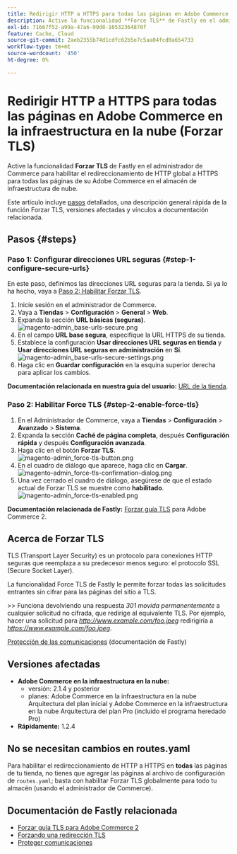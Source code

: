 ```yaml
---
title: Redirigir HTTP a HTTPS para todas las páginas en Adobe Commerce en la infraestructura en la nube (Forzar TLS)
description: Active la funcionalidad **Force TLS** de Fastly en el administrador de Commerce para habilitar el redireccionamiento de HTTP a HTTPS global para todas las páginas de su Adobe Commerce en el almacén de infraestructura de la nube.
exl-id: 71667f52-a99a-47a6-99d8-10532364870f
feature: Cache, Cloud
source-git-commit: 2aeb2355b74d1cdfc62b5e7c5aa04fcd0a654733
workflow-type: tm+mt
source-wordcount: '450'
ht-degree: 0%

---
```


# Redirigir HTTP a HTTPS para todas las páginas en Adobe Commerce en la infraestructura en la nube (Forzar TLS)

Active la funcionalidad **Forzar TLS** de Fastly en el administrador de Commerce para habilitar el redireccionamiento de HTTP global a HTTPS para todas las páginas de su Adobe Commerce en el almacén de infraestructura de nube.

Este artículo incluye [pasos](#steps) detallados, una descripción general rápida de la función Forzar TLS, versiones afectadas y vínculos a documentación relacionada.

## Pasos {#steps}

### Paso 1: Configurar direcciones URL seguras {#step-1-configure-secure-urls}

En este paso, definimos las direcciones URL seguras para la tienda. Si ya lo ha hecho, vaya a [Paso 2: Habilitar Forzar TLS](#step-2-enable-force-tls).

1. Inicie sesión en el administrador de Commerce.
1. Vaya a **Tiendas** > **Configuración** > **General** > **Web**.
1. Expanda la sección **URL básicas (seguras)**.    ![magento-admin_base-urls-secure.png](assets/magento-admin_base-urls-secure.png)
1. En el campo **URL base segura**, especifique la URL HTTPS de su tienda.
1. Establece la configuración **Usar direcciones URL seguras en tienda** y **Usar direcciones URL seguras en administración** en **Sí**.    ![magento-admin_base-urls-secure-settings.png](assets/magento-admin_base-urls-secure-settings.png)
1. Haga clic en **Guardar configuración** en la esquina superior derecha para aplicar los cambios.

**Documentación relacionada en nuestra guía del usuario:**   [URL de la tienda](https://experienceleague.adobe.com/es/docs/commerce-admin/stores-sales/site-store/store-urls).

### Paso 2: Habilitar Force TLS {#step-2-enable-force-tls}

1. En el Administrador de Commerce, vaya a **Tiendas** > **Configuración** > **Avanzado** > **Sistema**.
1. Expanda la sección **Caché de página completa**, después **Configuración rápida** y después **Configuración avanzada**.
1. Haga clic en el botón **Forzar TLS**.    ![magento-admin_force-tls-button.png](assets/magento-admin_force-tls-button.png)
1. En el cuadro de diálogo que aparece, haga clic en **Cargar**.    ![magento-admin_force-tls-confirmation-dialog.png](assets/magento-admin_force-tls-confirmation-dialog.png)
1. Una vez cerrado el cuadro de diálogo, asegúrese de que el estado actual de Forzar TLS se muestre como **habilitado**.    ![magento-admin_force-tls-enabled.png](assets/magento-admin_force-tls-enabled.png)

**Documentación relacionada de Fastly:**   [Forzar guía TLS](https://github.com/fastly/fastly-magento2/blob/master/Documentation/Guides/FORCE-TLS.md) para Adobe Commerce 2.

## Acerca de Forzar TLS

TLS (Transport Layer Security) es un protocolo para conexiones HTTP seguras que reemplaza a su predecesor menos seguro: el protocolo SSL (Secure Socket Layer).

La funcionalidad Force TLS de Fastly le permite forzar todas las solicitudes entrantes sin cifrar para las páginas del sitio a TLS.

&#x200B;>>
Funciona devolviendo una respuesta *301 movida permanentemente* a cualquier solicitud no cifrada, que redirige al equivalente TLS. Por ejemplo, hacer una solicitud para *http://www.example.com/foo.jpeg* redirigiría a *https://www.example.com/foo.jpeg*.

[Protección de las comunicaciones](https://docs.fastly.com/guides/securing-communications/) (documentación de Fastly)

## Versiones afectadas

* **Adobe Commerce en la infraestructura en la nube:**
   * versión: 2.1.4 y posterior
   * planes: Adobe Commerce en la infraestructura en la nube Arquitectura del plan inicial y Adobe Commerce en la infraestructura en la nube Arquitectura del plan Pro (incluido el programa heredado Pro)
* **Rápidamente:** 1.2.4

## No se necesitan cambios en routes.yaml

Para habilitar el redireccionamiento de HTTP a HTTPS en **todas** las páginas de tu tienda, no tienes que agregar las páginas al archivo de configuración de `routes.yaml`; basta con habilitar Forzar TLS globalmente para todo tu almacén (usando el administrador de Commerce).

## Documentación de Fastly relacionada

* [Forzar guía TLS para Adobe Commerce 2](https://github.com/fastly/fastly-magento2/blob/master/Documentation/Guides/FORCE-TLS.md)
* [Forzando una redirección TLS](https://docs.fastly.com/guides/securing-communications/forcing-a-tls-redirect)
* [Proteger comunicaciones](https://docs.fastly.com/guides/securing-communications/)

